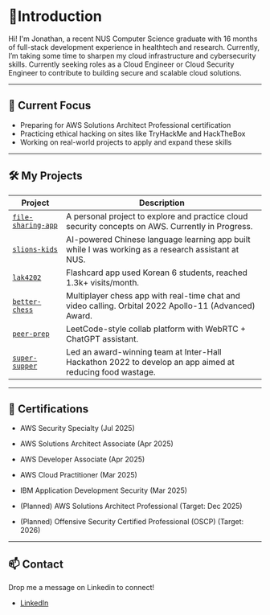 # 👋Introduction

Hi! I'm Jonathan, a recent NUS Computer Science graduate with 16 months of full-stack development experience in healthtech and research. Currently, I’m taking some time to sharpen my cloud infrastructure and cybersecurity skills. Currently seeking roles as a Cloud Engineer or Cloud Security Engineer to contribute to building secure and scalable cloud solutions.

---

## 🔧 Current Focus
- Preparing for AWS Solutions Architect Professional certification
- Practicing ethical hacking on sites like TryHackMe and HackTheBox
- Working on real-world projects to apply and expand these skills

---

## 🛠️ My Projects

| Project | Description |
|--------|-------------|
| [`file-sharing-app`](https://github.com/jgyj123/file-sharing-app) | A personal project to explore and practice cloud security concepts on AWS. Currently in Progress. |
| [`slions-kids`](https://smcnus.comp.nus.edu.sg/video_page#SLIONS_KIDS-trailer) | AI-powered Chinese language learning app built while I was working as a research assistant at NUS. |
| [`lak4202`](https://github.com/jgyj123/lak4202) | Flashcard app used Korean 6 students, reached 1.3k+ visits/month. |
| [`better-chess`](https://github.com/jgyj123/better-chess) | Multiplayer chess app with real-time chat and video calling. Orbital 2022 Apollo-11 (Advanced) Award. |
| [`peer-prep`](https://github.com/jgyj123/peer-prep) | LeetCode-style collab platform with WebRTC + ChatGPT assistant. |
| [`super-supper`](https://devpost.com/software/super-supper) | Led an award-winning team at Inter-Hall Hackathon 2022 to develop an app aimed at reducing food wastage. |

---

## 📜 Certifications
- AWS Security Specialty  (Jul 2025)
- AWS Solutions Architect Associate  (Apr 2025)
- AWS Developer Associate  (Apr 2025)
- AWS Cloud Practitioner (Mar 2025) 
- IBM Application Development Security (Mar 2025)

- (Planned) AWS Solutions Architect Professional (Target: Dec 2025)
- (Planned) Offensive Security Certified Professional (OSCP) (Target: 2026)

---

## 📫 Contact
Drop me a message on Linkedin to connect!
- [LinkedIn](www.linkedin.com/in/jonathan-goh2)  
